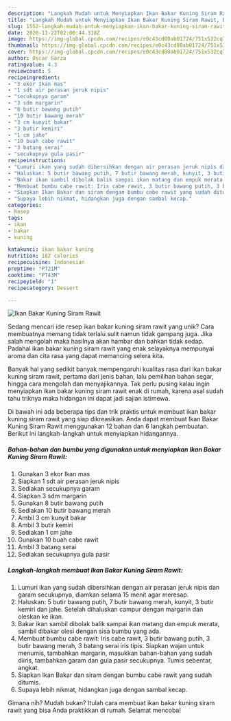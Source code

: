```yaml
---
description: "Langkah Mudah untuk Menyiapkan Ikan Bakar Kuning Siram Rawit, Enak"
title: "Langkah Mudah untuk Menyiapkan Ikan Bakar Kuning Siram Rawit, Enak"
slug: 1552-langkah-mudah-untuk-menyiapkan-ikan-bakar-kuning-siram-rawit-enak
date: 2020-11-22T02:00:44.318Z
image: https://img-global.cpcdn.com/recipes/e0c43cd80ab01724/751x532cq70/ikan-bakar-kuning-siram-rawit-foto-resep-utama.jpg
thumbnail: https://img-global.cpcdn.com/recipes/e0c43cd80ab01724/751x532cq70/ikan-bakar-kuning-siram-rawit-foto-resep-utama.jpg
cover: https://img-global.cpcdn.com/recipes/e0c43cd80ab01724/751x532cq70/ikan-bakar-kuning-siram-rawit-foto-resep-utama.jpg
author: Oscar Garza
ratingvalue: 4.3
reviewcount: 5
recipeingredient:
- "3 ekor Ikan mas"
- "1 sdt air perasan jeruk nipis"
- "secukupnya garam"
- "3 sdm margarin"
- "8 butir bawang putih"
- "10 butir bawang merah"
- "3 cm kunyit bakar"
- "3 butir kemiri"
- "1 cm jahe"
- "10 buah cabe rawit"
- "3 batang serai"
- "secukupnya gula pasir"
recipeinstructions:
- "Lumuri ikan yang sudah dibersihkan dengan air perasan jeruk nipis dan garam secukupnya, diamkan selama 15 menit agar meresap."
- "Haluskan: 5 butir bawang putih, 7 butir bawang merah, kunyit, 3 butir kemiri dan jahe. Setelah dihaluskan campur dengan margarin dan oleskan ke ikan."
- "Bakar ikan sambil dibolak balik sampai ikan matang dan empuk merata, sambil dibakar olesi dengan sisa bumbu yang ada."
- "Membuat bumbu cabe rawit: Iris cabe rawit, 3 butir bawang putih, 3 butir bawang merah, 3 batang serai iris tipis. Siapkan wajan untuk menumis, tambahkan margarin, masukkan bahan-bahan yang sudah diiris, tambahkan garam dan gula pasir secukupnya. Tumis sebentar, angkat."
- "Siapkan Ikan Bakar dan siram dengan bumbu cabe rawit yang sudah ditumis."
- "Supaya lebih nikmat, hidangkan juga dengan sambal kecap."
categories:
- Resep
tags:
- ikan
- bakar
- kuning

katakunci: ikan bakar kuning 
nutrition: 182 calories
recipecuisine: Indonesian
preptime: "PT21M"
cooktime: "PT43M"
recipeyield: "1"
recipecategory: Dessert

---
```



![Ikan Bakar Kuning Siram Rawit](https://img-global.cpcdn.com/recipes/e0c43cd80ab01724/751x532cq70/ikan-bakar-kuning-siram-rawit-foto-resep-utama.jpg)

Sedang mencari ide resep ikan bakar kuning siram rawit yang unik? Cara membuatnya memang tidak terlalu sulit namun tidak gampang juga. Jika salah mengolah maka hasilnya akan hambar dan bahkan tidak sedap. Padahal ikan bakar kuning siram rawit yang enak selayaknya mempunyai aroma dan cita rasa yang dapat memancing selera kita.

Banyak hal yang sedikit banyak mempengaruhi kualitas rasa dari ikan bakar kuning siram rawit, pertama dari jenis bahan, lalu pemilihan bahan segar, hingga cara mengolah dan menyajikannya. Tak perlu pusing kalau ingin menyiapkan ikan bakar kuning siram rawit enak di rumah, karena asal sudah tahu triknya maka hidangan ini dapat jadi sajian istimewa.




Di bawah ini ada beberapa tips dan trik praktis untuk membuat ikan bakar kuning siram rawit yang siap dikreasikan. Anda dapat membuat Ikan Bakar Kuning Siram Rawit menggunakan 12 bahan dan 6 langkah pembuatan. Berikut ini langkah-langkah untuk menyiapkan hidangannya.

<!--inarticleads1-->

##### Bahan-bahan dan bumbu yang digunakan untuk menyiapkan Ikan Bakar Kuning Siram Rawit:

1. Gunakan 3 ekor Ikan mas
1. Siapkan 1 sdt air perasan jeruk nipis
1. Sediakan secukupnya garam
1. Siapkan 3 sdm margarin
1. Gunakan 8 butir bawang putih
1. Sediakan 10 butir bawang merah
1. Ambil 3 cm kunyit bakar
1. Ambil 3 butir kemiri
1. Sediakan 1 cm jahe
1. Gunakan 10 buah cabe rawit
1. Ambil 3 batang serai
1. Sediakan secukupnya gula pasir




<!--inarticleads2-->

##### Langkah-langkah membuat Ikan Bakar Kuning Siram Rawit:

1. Lumuri ikan yang sudah dibersihkan dengan air perasan jeruk nipis dan garam secukupnya, diamkan selama 15 menit agar meresap.
1. Haluskan: 5 butir bawang putih, 7 butir bawang merah, kunyit, 3 butir kemiri dan jahe. Setelah dihaluskan campur dengan margarin dan oleskan ke ikan.
1. Bakar ikan sambil dibolak balik sampai ikan matang dan empuk merata, sambil dibakar olesi dengan sisa bumbu yang ada.
1. Membuat bumbu cabe rawit: Iris cabe rawit, 3 butir bawang putih, 3 butir bawang merah, 3 batang serai iris tipis. Siapkan wajan untuk menumis, tambahkan margarin, masukkan bahan-bahan yang sudah diiris, tambahkan garam dan gula pasir secukupnya. Tumis sebentar, angkat.
1. Siapkan Ikan Bakar dan siram dengan bumbu cabe rawit yang sudah ditumis.
1. Supaya lebih nikmat, hidangkan juga dengan sambal kecap.




Gimana nih? Mudah bukan? Itulah cara membuat ikan bakar kuning siram rawit yang bisa Anda praktikkan di rumah. Selamat mencoba!
